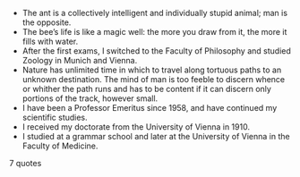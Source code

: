  - The ant is a collectively intelligent and individually stupid animal; man is the opposite.
 - The bee’s life is like a magic well: the more you draw from it, the more it fills with water.
 - After the first exams, I switched to the Faculty of Philosophy and studied Zoology in Munich and Vienna.
 - Nature has unlimited time in which to travel along tortuous paths to an unknown destination. The mind of man is too feeble to discern whence or whither the path runs and has to be content if it can discern only portions of the track, however small.
 - I have been a Professor Emeritus since 1958, and have continued my scientific studies.
 - I received my doctorate from the University of Vienna in 1910.
 - I studied at a grammar school and later at the University of Vienna in the Faculty of Medicine.

7 quotes